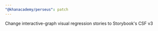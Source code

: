 ```yaml
---
"@khanacademy/perseus": patch
---
```


Change interactive-graph visual regression stories to Storybook's CSF v3
